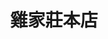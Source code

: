 ---
title: "雞家莊本店"
description: "雞家莊本店"
layout: shop
keywords:
  - 美食競賽
  - 台灣美食
  - 美食精選
datePublished: "2025-06-30"
dateModified: "2025-07-03"
city: "台北市"
district: "中山區"
address: "台北市中山區長春路55號"
phone: "0225815954"
geo: "25.055024231029858, 121.52608830755406"
google_map: "https://maps.app.goo.gl/xpVTT7kSXZ6U8cKF9"
footinder: "https://footinder.com.tw/%e5%8f%b0%e5%8c%97%e5%b8%82%e4%b8%ad%e5%b1%b1%e5%8d%80/31241/"
official: ""
award:
  - name: "500盤"
    year: "2024"
    entries:
      - dishes:
          - "三杯雞"
          - "三味雞"

---